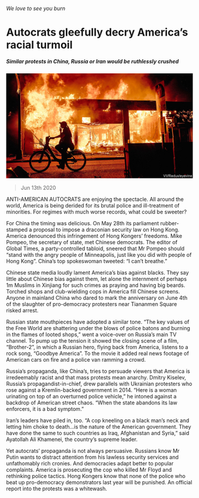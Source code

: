 ###### We love to see you burn

# Autocrats gleefully decry America’s racial turmoil 

##### Similar protests in China, Russia or Iran would be ruthlessly crushed 

![image](images/20200613_IRP002_0.jpg) 

> Jun 13th 2020 

ANTI-AMERICAN AUTOCRATS are enjoying the spectacle. All around the world, America is being derided for its brutal police and ill-treatment of minorities. For regimes with much worse records, what could be sweeter?

For China the timing was delicious. On May 28th its parliament rubber-stamped a proposal to impose a draconian security law on Hong Kong. America denounced this infringement of Hong Kongers’ freedoms. Mike Pompeo, the secretary of state, met Chinese democrats. The editor of Global Times, a party-controlled tabloid, sneered that Mr Pompeo should “stand with the angry people of Minneapolis, just like you did with people of Hong Kong”. China’s top spokeswoman tweeted: “I can’t breathe.”


Chinese state media loudly lament America’s bias against blacks. They say little about Chinese bias against them, let alone the internment of perhaps 1m Muslims in Xinjiang for such crimes as praying and having big beards. Torched shops and club-wielding cops in America fill Chinese screens. Anyone in mainland China who dared to mark the anniversary on June 4th of the slaughter of pro-democracy protesters near Tiananmen Square risked arrest.

Russian state mouthpieces have adopted a similar tone. “The key values of the Free World are shattering under the blows of police batons and burning in the flames of looted shops,” went a voice-over on Russia’s main TV channel. To pump up the tension it showed the closing scene of a film, “Brother-2”, in which a Russian hero, flying back from America, listens to a rock song, “Goodbye America”. To the movie it added real news footage of American cars on fire and a police van ramming a crowd.

Russia’s propaganda, like China’s, tries to persuade viewers that America is irredeemably racist and that mass protests mean anarchy. Dmitry Kiselev, Russia’s propagandist-in-chief, drew parallels with Ukrainian protesters who rose against a Kremlin-backed government in 2014. “Here is a woman urinating on top of an overturned police vehicle,” he intoned against a backdrop of American street chaos. “When the state abandons its law enforcers, it is a bad symptom.”

Iran’s leaders have piled in, too. “A cop kneeling on a black man’s neck and letting him choke to death...is the nature of the American government. They have done the same to such countries as Iraq, Afghanistan and Syria,” said Ayatollah Ali Khamenei, the country’s supreme leader.

Yet autocrats’ propaganda is not always persuasive. Russians know Mr Putin wants to distract attention from his lawless security services and unfathomably rich cronies. And democracies adapt better to popular complaints. America is prosecuting the cop who killed Mr Floyd and rethinking police tactics. Hong Kongers know that none of the police who beat up pro-democracy demonstrators last year will be punished. An official report into the protests was a whitewash.

